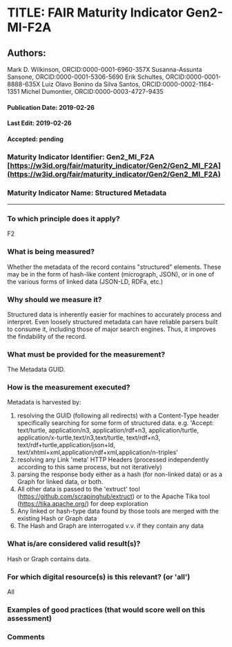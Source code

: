 # TITLE:  FAIR Maturity Indicator Gen2-MI-F2A

## Authors: 
Mark D. Wilkinson, ORCID:0000-0001-6960-357X
Susanna-Assunta Sansone, ORCID:0000-0001-5306-5690
Erik Schultes, ORCID:0000-0001-8888-635X
Luiz Olavo Bonino da Silva Santos, ORCID:0000-0002-1164-1351
Michel Dumontier, ORCID:0000-0003-4727-9435

#### Publication Date: 2019-02-26
#### Last Edit: 2019-02-26
#### Accepted: pending



### Maturity Indicator Identifier: Gen2_MI_F2A [https://w3id.org/fair/maturity_indicator/Gen2/Gen2_MI_F2A](https://w3id.org/fair/maturity_indicator/Gen2/Gen2_MI_F2A)

### Maturity Indicator Name:   Structured Metadata

----

### To which principle does it apply?  
F2

### What is being measured?
Whether the metadata of the record contains "structured" elements.
These may be in the form of hash-like content (micrograph, JSON),
or in one of the various forms of linked data (JSON-LD, RDFa, etc.)

### Why should we measure it?
Structured data is inherently easier for machines to accurately process and
interpret.  Even loosely structured metadata can have reliable parsers built
to consume it, including those of major search engines.  Thus, it improves
the findability of the record.

### What must be provided for the measurement?
The Metadata GUID.


### How is the measurement executed?
Metadata is harvested by:
1) resolving the GUID (following all redirects) with a Content-Type header specifically searching for some form of structured data.  e.g.
   'Accept: text/turtle, application/n3, application/rdf+n3, application/turtle, application/x-turtle,text/n3,text/turtle, text/rdf+n3, text/rdf+turtle,application/json+ld, text/xhtml+xml,application/rdf+xml,application/n-triples'
2) resolving any Link 'meta' HTTP Headers (processed independently according to this same process, but not iteratively)
3) parsing the response body either as a hash (for non-linked data) or as a Graph for linked data, or both.
4) All other data is passed to the 'extruct' tool (https://github.com/scrapinghub/extruct) or to the Apache Tika tool (https://tika.apache.org/) for deep exploration
5) Any linked or hash-type data found by those tools are merged with the existing Hash or Graph data
6) The Hash and Graph are interrogated v.v. if they contain any data

### What is/are considered valid result(s)?
Hash or Graph contains data.

### For which digital resource(s) is this relevant? (or 'all')
All

### Examples of good practices (that would score well on this assessment)


### Comments

